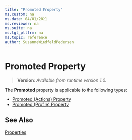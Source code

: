 ```yaml
---
title: "Promoted Property"
ms.custom: na
ms.date: 04/01/2021
ms.reviewer: na
ms.suite: na
ms.tgt_pltfrm: na
ms.topic: reference
author: SusanneWindfeldPedersen
---
```


# Promoted Property
> **Version**: _Available from runtime version 1.0._

The **Promoted** property is applicable to the following types:

- [Promoted (Actions) Property](devenv-promoted-action-property.md)  
- [Promoted (Profile) Property](devenv-promoted-profile-property.md)

## See Also  

[Properties](devenv-properties.md)
